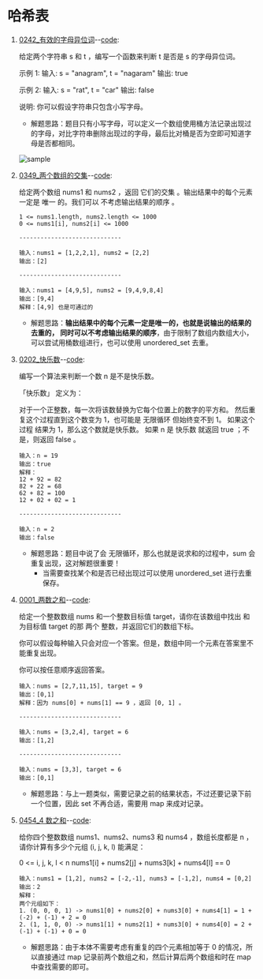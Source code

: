# 哈希表

1. [0242\_有效的字母异位词](https://leetcode.cn/problems/valid-anagram/)--[code](./0242_ValidAnagram.cpp):

   给定两个字符串 s 和 t ，编写一个函数来判断 t 是否是 s 的字母异位词。

   示例 1: 输入: s = "anagram", t = "nagaram" 输出: true

   示例 2: 输入: s = "rat", t = "car" 输出: false

   说明: 你可以假设字符串只包含小写字母。

   - 解题思路：题目只有小写字母，可以定义一个数组使用桶方法记录出现过的字母，对比字符串删除出现过的字母，最后比对桶是否为空即可知道字母是否都相同。

   ![sample](https://code-thinking.cdn.bcebos.com/gifs/242.%E6%9C%89%E6%95%88%E7%9A%84%E5%AD%97%E6%AF%8D%E5%BC%82%E4%BD%8D%E8%AF%8D.gif)

2. [0349\_两个数组的交集](https://leetcode.cn/problems/intersection-of-two-arrays/)--[code](./0349_IntersectionOfTwoArrays.cpp):

   给定两个数组 nums1 和 nums2 ，返回 它们的交集 。输出结果中的每个元素一定是 唯一 的。我们可以 不考虑输出结果的顺序 。

   ```text
   1 <= nums1.length, nums2.length <= 1000
   0 <= nums1[i], nums2[i] <= 1000

   -----------------------------

   输入：nums1 = [1,2,2,1], nums2 = [2,2]
   输出：[2]

   -----------------------------

   输入：nums1 = [4,9,5], nums2 = [9,4,9,8,4]
   输出：[9,4]
   解释：[4,9] 也是可通过的
   ```

   - 解题思路：**输出结果中的每个元素一定是唯一的，也就是说输出的结果的去重的， 同时可以不考虑输出结果的顺序**，由于限制了数组内数组大小，可以尝试用桶数组进行，也可以使用 unordered_set 去重。

3. [0202\_快乐数](https://leetcode.cn/problems/happy-number/description/)--[code](./0202_HappyNumber.cpp):

   编写一个算法来判断一个数 n 是不是快乐数。

   「快乐数」 定义为：

   对于一个正整数，每一次将该数替换为它每个位置上的数字的平方和。
   然后重复这个过程直到这个数变为 1，也可能是 无限循环 但始终变不到 1。
   如果这个过程 结果为 1，那么这个数就是快乐数。
   如果 n 是 快乐数 就返回 true ；不是，则返回 false 。

   ```test
   输入：n = 19
   输出：true
   解释：
   12 + 92 = 82
   82 + 22 = 68
   62 + 82 = 100
   12 + 02 + 02 = 1

   -----------------------------

   输入：n = 2
   输出：false
   ```

   - 解题思路：题目中说了会 无限循环，那么也就是说求和的过程中，sum 会重复出现，这对解题很重要！
     - 当需要查找某个和是否已经出现过可以使用 unordered_set 进行去重保存。

4. [0001\_两数之和](https://leetcode.cn/problems/two-sum/description/)--[code](./0001_TwoSum.cpp):

   给定一个整数数组 nums 和一个整数目标值 target，请你在该数组中找出 和为目标值 target 的那 两个 整数，并返回它们的数组下标。

   你可以假设每种输入只会对应一个答案。但是，数组中同一个元素在答案里不能重复出现。

   你可以按任意顺序返回答案。

   ```test
   输入：nums = [2,7,11,15], target = 9
   输出：[0,1]
   解释：因为 nums[0] + nums[1] == 9 ，返回 [0, 1] 。

   -----------------------------

   输入：nums = [3,2,4], target = 6
   输出：[1,2]

   -----------------------------

   输入：nums = [3,3], target = 6
   输出：[0,1]
   ```

   - 解题思路：与上一题类似，需要记录之前的结果状态，不过还要记录下前一个位置，因此 set 不再合适，需要用 map 来成对记录。

5. [0454_4 数之和](https://leetcode.cn/problems/4sum-ii/)--[code](./0454_4SumII.cpp):

   给你四个整数数组 nums1、nums2、nums3 和 nums4 ，数组长度都是 n ，请你计算有多少个元组 (i, j, k, l) 能满足：

   0 <= i, j, k, l < n
   nums1[i] + nums2[j] + nums3[k] + nums4[l] == 0

   ```text
   输入：nums1 = [1,2], nums2 = [-2,-1], nums3 = [-1,2], nums4 = [0,2]
   输出：2
   解释：
   两个元组如下：
   1. (0, 0, 0, 1) -> nums1[0] + nums2[0] + nums3[0] + nums4[1] = 1 + (-2) + (-1) + 2 = 0
   2. (1, 1, 0, 0) -> nums1[1] + nums2[1] + nums3[0] + nums4[0] = 2 + (-1) + (-1) + 0 = 0
   ```

   - 解题思路：由于本体不需要考虑有重复的四个元素相加等于 0 的情况，所以直接通过 map 记录前两个数组之和，然后计算后两个数组和时在 map 中查找需要的即可。

